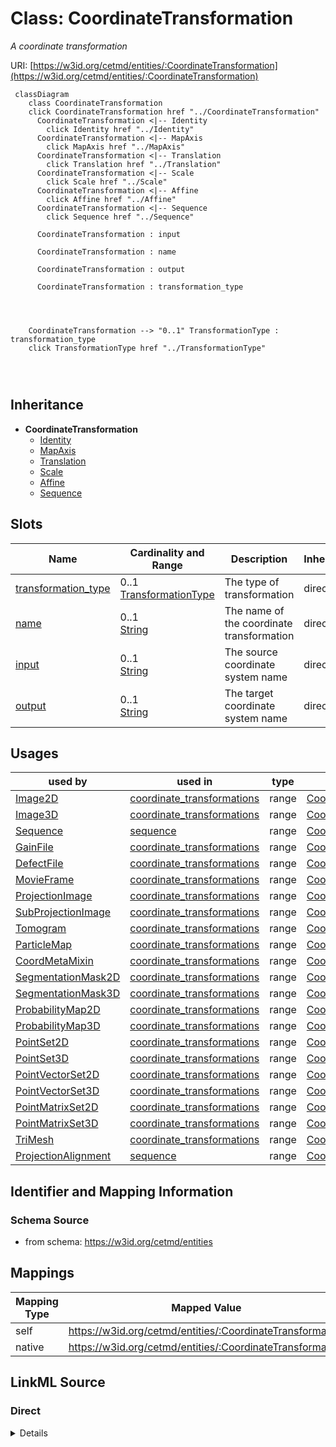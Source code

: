 

# Class: CoordinateTransformation


_A coordinate transformation_





URI: [https://w3id.org/cetmd/entities/:CoordinateTransformation](https://w3id.org/cetmd/entities/:CoordinateTransformation)






```mermaid
 classDiagram
    class CoordinateTransformation
    click CoordinateTransformation href "../CoordinateTransformation"
      CoordinateTransformation <|-- Identity
        click Identity href "../Identity"
      CoordinateTransformation <|-- MapAxis
        click MapAxis href "../MapAxis"
      CoordinateTransformation <|-- Translation
        click Translation href "../Translation"
      CoordinateTransformation <|-- Scale
        click Scale href "../Scale"
      CoordinateTransformation <|-- Affine
        click Affine href "../Affine"
      CoordinateTransformation <|-- Sequence
        click Sequence href "../Sequence"
      
      CoordinateTransformation : input
        
      CoordinateTransformation : name
        
      CoordinateTransformation : output
        
      CoordinateTransformation : transformation_type
        
          
    
    
    CoordinateTransformation --> "0..1" TransformationType : transformation_type
    click TransformationType href "../TransformationType"

        
      
```





## Inheritance
* **CoordinateTransformation**
    * [Identity](Identity.md)
    * [MapAxis](MapAxis.md)
    * [Translation](Translation.md)
    * [Scale](Scale.md)
    * [Affine](Affine.md)
    * [Sequence](Sequence.md)



## Slots

| Name | Cardinality and Range | Description | Inheritance |
| ---  | --- | --- | --- |
| [transformation_type](transformation_type.md) | 0..1 <br/> [TransformationType](TransformationType.md) | The type of transformation | direct |
| [name](name.md) | 0..1 <br/> [String](String.md) | The name of the coordinate transformation | direct |
| [input](input.md) | 0..1 <br/> [String](String.md) | The source coordinate system name | direct |
| [output](output.md) | 0..1 <br/> [String](String.md) | The target coordinate system name | direct |





## Usages

| used by | used in | type | used |
| ---  | --- | --- | --- |
| [Image2D](Image2D.md) | [coordinate_transformations](coordinate_transformations.md) | range | [CoordinateTransformation](CoordinateTransformation.md) |
| [Image3D](Image3D.md) | [coordinate_transformations](coordinate_transformations.md) | range | [CoordinateTransformation](CoordinateTransformation.md) |
| [Sequence](Sequence.md) | [sequence](sequence.md) | range | [CoordinateTransformation](CoordinateTransformation.md) |
| [GainFile](GainFile.md) | [coordinate_transformations](coordinate_transformations.md) | range | [CoordinateTransformation](CoordinateTransformation.md) |
| [DefectFile](DefectFile.md) | [coordinate_transformations](coordinate_transformations.md) | range | [CoordinateTransformation](CoordinateTransformation.md) |
| [MovieFrame](MovieFrame.md) | [coordinate_transformations](coordinate_transformations.md) | range | [CoordinateTransformation](CoordinateTransformation.md) |
| [ProjectionImage](ProjectionImage.md) | [coordinate_transformations](coordinate_transformations.md) | range | [CoordinateTransformation](CoordinateTransformation.md) |
| [SubProjectionImage](SubProjectionImage.md) | [coordinate_transformations](coordinate_transformations.md) | range | [CoordinateTransformation](CoordinateTransformation.md) |
| [Tomogram](Tomogram.md) | [coordinate_transformations](coordinate_transformations.md) | range | [CoordinateTransformation](CoordinateTransformation.md) |
| [ParticleMap](ParticleMap.md) | [coordinate_transformations](coordinate_transformations.md) | range | [CoordinateTransformation](CoordinateTransformation.md) |
| [CoordMetaMixin](CoordMetaMixin.md) | [coordinate_transformations](coordinate_transformations.md) | range | [CoordinateTransformation](CoordinateTransformation.md) |
| [SegmentationMask2D](SegmentationMask2D.md) | [coordinate_transformations](coordinate_transformations.md) | range | [CoordinateTransformation](CoordinateTransformation.md) |
| [SegmentationMask3D](SegmentationMask3D.md) | [coordinate_transformations](coordinate_transformations.md) | range | [CoordinateTransformation](CoordinateTransformation.md) |
| [ProbabilityMap2D](ProbabilityMap2D.md) | [coordinate_transformations](coordinate_transformations.md) | range | [CoordinateTransformation](CoordinateTransformation.md) |
| [ProbabilityMap3D](ProbabilityMap3D.md) | [coordinate_transformations](coordinate_transformations.md) | range | [CoordinateTransformation](CoordinateTransformation.md) |
| [PointSet2D](PointSet2D.md) | [coordinate_transformations](coordinate_transformations.md) | range | [CoordinateTransformation](CoordinateTransformation.md) |
| [PointSet3D](PointSet3D.md) | [coordinate_transformations](coordinate_transformations.md) | range | [CoordinateTransformation](CoordinateTransformation.md) |
| [PointVectorSet2D](PointVectorSet2D.md) | [coordinate_transformations](coordinate_transformations.md) | range | [CoordinateTransformation](CoordinateTransformation.md) |
| [PointVectorSet3D](PointVectorSet3D.md) | [coordinate_transformations](coordinate_transformations.md) | range | [CoordinateTransformation](CoordinateTransformation.md) |
| [PointMatrixSet2D](PointMatrixSet2D.md) | [coordinate_transformations](coordinate_transformations.md) | range | [CoordinateTransformation](CoordinateTransformation.md) |
| [PointMatrixSet3D](PointMatrixSet3D.md) | [coordinate_transformations](coordinate_transformations.md) | range | [CoordinateTransformation](CoordinateTransformation.md) |
| [TriMesh](TriMesh.md) | [coordinate_transformations](coordinate_transformations.md) | range | [CoordinateTransformation](CoordinateTransformation.md) |
| [ProjectionAlignment](ProjectionAlignment.md) | [sequence](sequence.md) | range | [CoordinateTransformation](CoordinateTransformation.md) |






## Identifier and Mapping Information







### Schema Source


* from schema: https://w3id.org/cetmd/entities




## Mappings

| Mapping Type | Mapped Value |
| ---  | ---  |
| self | https://w3id.org/cetmd/entities/:CoordinateTransformation |
| native | https://w3id.org/cetmd/entities/:CoordinateTransformation |







## LinkML Source

<!-- TODO: investigate https://stackoverflow.com/questions/37606292/how-to-create-tabbed-code-blocks-in-mkdocs-or-sphinx -->

### Direct

<details>
```yaml
name: CoordinateTransformation
description: A coordinate transformation
from_schema: https://w3id.org/cetmd/entities
slots:
- transformation_type
attributes:
  name:
    name: name
    description: The name of the coordinate transformation
    from_schema: https://w3id.org/cetmd/coord_transforms
    domain_of:
    - Average
    - Dataset
    - CoordinateSystem
    - CoordinateTransformation
    range: string
  input:
    name: input
    description: The source coordinate system name
    from_schema: https://w3id.org/cetmd/coord_transforms
    rank: 1000
    domain_of:
    - CoordinateTransformation
    - ProjectionAlignment
    range: string
  output:
    name: output
    description: The target coordinate system name
    from_schema: https://w3id.org/cetmd/coord_transforms
    rank: 1000
    domain_of:
    - CoordinateTransformation
    - ProjectionAlignment
    range: string

```
</details>

### Induced

<details>
```yaml
name: CoordinateTransformation
description: A coordinate transformation
from_schema: https://w3id.org/cetmd/entities
attributes:
  name:
    name: name
    description: The name of the coordinate transformation
    from_schema: https://w3id.org/cetmd/coord_transforms
    alias: name
    owner: CoordinateTransformation
    domain_of:
    - Average
    - Dataset
    - CoordinateSystem
    - CoordinateTransformation
    range: string
  input:
    name: input
    description: The source coordinate system name
    from_schema: https://w3id.org/cetmd/coord_transforms
    rank: 1000
    alias: input
    owner: CoordinateTransformation
    domain_of:
    - CoordinateTransformation
    - ProjectionAlignment
    range: string
  output:
    name: output
    description: The target coordinate system name
    from_schema: https://w3id.org/cetmd/coord_transforms
    rank: 1000
    alias: output
    owner: CoordinateTransformation
    domain_of:
    - CoordinateTransformation
    - ProjectionAlignment
    range: string
  transformation_type:
    name: transformation_type
    description: The type of transformation
    from_schema: https://w3id.org/cetmd/entities
    rank: 1000
    alias: transformation_type
    owner: CoordinateTransformation
    domain_of:
    - CoordinateTransformation
    - Identity
    - MapAxis
    - Translation
    - Scale
    - Affine
    - Sequence
    range: TransformationType

```
</details>